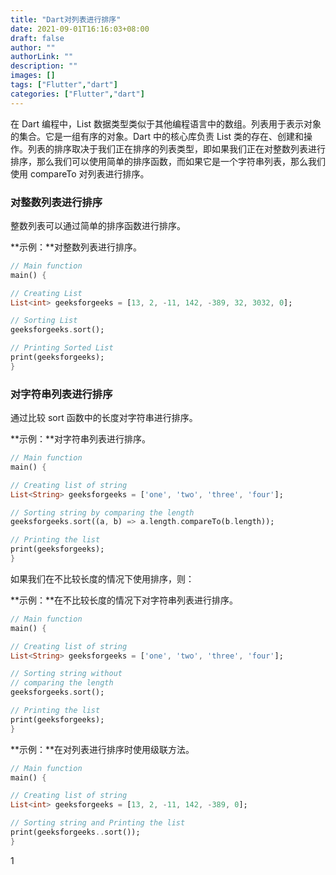 ```yaml
---
title: "Dart对列表进行排序"
date: 2021-09-01T16:16:03+08:00
draft: false
author: ""
authorLink: ""
description: ""
images: []
tags: ["Flutter","dart"]
categories: ["Flutter","dart"]
---
```


在 Dart 编程中，List 数据类型类似于其他编程语言中的数组。列表用于表示对象的集合。它是一组有序的对象。Dart 中的核心库负责 List 类的存在、创建和操作。列表的排序取决于我们正在排序的列表类型，即如果我们正在对整数列表进行排序，那么我们可以使用简单的排序函数，而如果它是一个字符串列表，那么我们使用 compareTo 对列表进行排序。

### 对整数列表进行排序

整数列表可以通过简单的排序函数进行排序。

**示例：**对整数列表进行排序。

```dart
// Main function
main() {

// Creating List
List<int> geeksforgeeks = [13, 2, -11, 142, -389, 32, 3032, 0];

// Sorting List
geeksforgeeks.sort();

// Printing Sorted List
print(geeksforgeeks);
}

```

### 对字符串列表进行排序

通过比较 sort 函数中的长度对字符串进行排序。

**示例：**对字符串列表进行排序。

```dart
// Main function
main() {

// Creating list of string
List<String> geeksforgeeks = ['one', 'two', 'three', 'four'];

// Sorting string by comparing the length
geeksforgeeks.sort((a, b) => a.length.compareTo(b.length));

// Printing the list
print(geeksforgeeks);
}

```

如果我们在不比较长度的情况下使用排序，则：

**示例：**在不比较长度的情况下对字符串列表进行排序。

```dart
// Main function
main() {

// Creating list of string
List<String> geeksforgeeks = ['one', 'two', 'three', 'four'];

// Sorting string without
// comparing the length
geeksforgeeks.sort();

// Printing the list
print(geeksforgeeks);
}

```

**示例：**在对列表进行排序时使用级联方法。

```dart
// Main function
main() {

// Creating list of string
List<int> geeksforgeeks = [13, 2, -11, 142, -389, 0];

// Sorting string and Printing the list
print(geeksforgeeks..sort());
}

```

1
